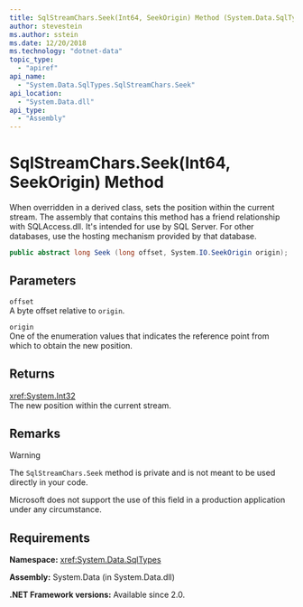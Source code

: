 ```yaml
---
title: SqlStreamChars.Seek(Int64, SeekOrigin) Method (System.Data.SqlTypes)
author: stevestein
ms.author: sstein
ms.date: 12/20/2018
ms.technology: "dotnet-data"
topic_type:
  - "apiref"
api_name:
  - "System.Data.SqlTypes.SqlStreamChars.Seek"
api_location:
  - "System.Data.dll"
api_type:
  - "Assembly"
---
```

# SqlStreamChars.Seek(Int64, SeekOrigin) Method

When overridden in a derived class, sets the position within the current stream. The assembly that contains this method has a friend relationship with SQLAccess.dll. It's intended for use by SQL Server. For other databases, use the hosting mechanism provided by that database.

```csharp
public abstract long Seek (long offset, System.IO.SeekOrigin origin);
```

## Parameters

`offset`\
A byte offset relative to `origin`.

`origin`\
One of the enumeration values that indicates the reference point from which to obtain the new position.

## Returns

<xref:System.Int32>\
The new position within the current stream.

## Remarks

> [!WARNING]
> The `SqlStreamChars.Seek` method is private and is not meant to be used directly in your code.
>
> Microsoft does not support the use of this field in a production application under any circumstance.

## Requirements

**Namespace:** <xref:System.Data.SqlTypes>

**Assembly:** System.Data (in System.Data.dll)

**.NET Framework versions:** Available since 2.0.
